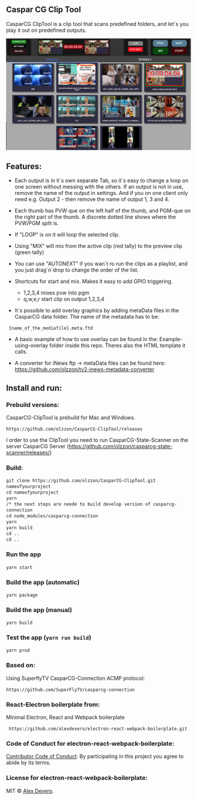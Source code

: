
## Caspar CG Clip Tool
CasparCG ClipTool is a clip tool that scans predefined folders, and let´s you play it out on predefined outputs.

<img src="docs/images/Screendump.png">

## Features:
* Each output is in it´s own separate Tab, so it´s easy to change a loop on one screen without messing with the others. If an output is not in use, remove the name of the output in settings. And if you on one client only need e.g. Output 2 - then remove the name of output 1, 3 and 4.

* Each thumb has PVW que on the left half of the thumb, and PGM-que on the right part of the thumb. A discrete dotted line shows where the PVW/PGM split is.

* If "LOOP" is on it will loop the selected clip.

* Using "MIX" will mix from the active clip (red tally) to the preview clip (green tally)

* You can use "AUTONEXT" if you wan´t ro run the clips as a playlist, and you just drag´n´drop to change the order of the list.

* Shortcuts for start and mix. Makes it easy to add GPIO triggering.
  * 1,2,3,4 mixes pvw into pgm
  * q,w,e,r start clip on output 1,2,3,4

* It´s possible to add overlay graphics by adding metaData files in the CasparCG data folder.
The name of the metadata has to be:
```
 {name_of_the_mediafile}.meta.ftd
```

* A basic example of how to use overlay can be found in the:
Example-using-overlay folder inside this repo.
Theres also the HTML template it calls.

* A converter for iNews ftp -> metaData files can be found here:
https://github.com/olzzon/tv2-inews-metadata-converter




## Install and run:

### Prebuild versions:
CasparCG-ClipTool is prebuild for Mac and Windows.
````
https://github.com/olzzon/CasparCG-ClipTool/releases
````
I order to use the ClipTool you need to run CasparCG-State-Scanner on the server CasparCG Server (https://github.com/olzzon/casparcg-state-scanner/releases/)


### Build:
```
git clone https://github.com/olzzon/CasparCG-ClipTool.git nameofyourproject
cd nameofyourproject
yarn
/* the next steps are neede to build develop version of casparcg-connection
cd node_modules/casparcg-connection
yarn
yarn build
cd ..
cd ..

```

### Run the app
```
yarn start
```

### Build the app (automatic)
```
yarn package
```

### Build the app (manual)
```
yarn build
```

### Test the app (`yarn run build`)
```
yarn prod
```


### Based on:
Using SuperflyTV CasparCG-Connection ACMP protocol:
```
https://github.com/SuperFlyTV/casparcg-connection
```

### React-Electron boilerplate from:
Minimal Electron, React and Webpack boilerplate

```
 https://github.com/alexdevero/electron-react-webpack-boilerplate.git
```







### Code of Conduct for electron-react-webpack-boilerplate:

[Contributor Code of Conduct](code-of-conduct.md). By participating in this project you agree to abide by its terms.

### License for electron-react-webpack-boilerplate:

MIT © [Alex Devero](https://alexdevero.com).
